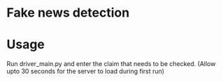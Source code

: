 # Fake news detection

# Usage
Run driver_main.py and enter the claim that needs to be checked. (Allow upto 30 seconds for the server to load during first run)
